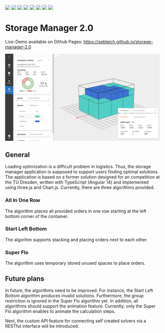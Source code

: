 ![](https://img.shields.io/badge/JavaScript-F7DF1E.svg?style=for-the-badge&logo=JavaScript&logoColor=black)
![](https://img.shields.io/badge/TypeScript-3178C6.svg?style=for-the-badge&logo=TypeScript&logoColor=white)
![](https://img.shields.io/badge/Angular-DD0031.svg?style=for-the-badge&logo=Angular&logoColor=white)
![](https://img.shields.io/badge/Three.js-000000.svg?style=for-the-badge&logo=threedotjs&logoColor=white)
![](https://img.shields.io/badge/Chart.js-FF6384.svg?style=for-the-badge&logo=chartdotjs&logoColor=white)
![](https://img.shields.io/badge/Jasmine-8A4182.svg?style=for-the-badge&logo=Jasmine&logoColor=white)
![](https://img.shields.io/badge/Protractor-ED163A.svg?style=for-the-badge&logo=Protractor&logoColor=white)
![](https://img.shields.io/badge/Selenium-43B02A.svg?style=for-the-badge&logo=Selenium&logoColor=white)


# Storage Manager 2.0

Live-Demo available on Github Pages: <https://sebleich.github.io/storage-manager-2.0>

![Preview of a solution](src/assets/demo.PNG)

## General

Loading optimization is a difficult problem in logistics.
Thus, the storage manager application is supposed to support users finding optimal solutions.
The application is based on a former solution designed for an competition at the TU Dresden, written with TypeScript (Angular 14) and implemented using three.js and Chart.js.
Currently, there are three algorithms provided.

### All In One Row

The algorithm places all provided orders in one row starting at the left bottom corner of the container.

### Start Left Bottom

The algorihm supports stacking and placing orders next to each other.

### Super Flo

The algorithm uses temporary stored unused spaces to place orders.

## Future plans

In future, the algorithms need to be improved.
For instance, the Start Left Bottom algorithm produces invalid solutions.
Furthermore, the group restriction is ignored in the Super Flo algorithm yet.
In addition, all algorithms should support the animation feature.
Currently, only the Super Flo algorithm enables to animate the calculation steps.

Next, the custom API feature for connecting self created solvers via a RESTful interface will be introduced.
